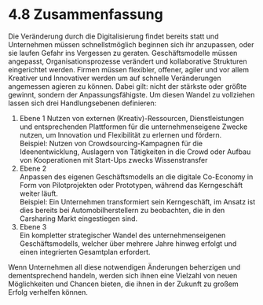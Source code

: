 # 4.8 ZusammenfassungDie Veränderung durch die Digitalisierung findet bereits statt und Unternehmen müssen schnellstmöglich beginnen sich ihr anzupassen, oder sie laufen Gefahr ins Vergessen zu geraten. Geschäftsmodelle müssen angepasst, Organisationsprozesse verändert und kollaborative Strukturen eingerichtet werden. Firmen müssen flexibler, offener, agiler und vor allem Kreativer und Innovativer werden um auf schnelle Veränderungen angemessen agieren zu können. Dabei gilt: nicht der stärkste oder größte gewinnt, sondern der Anpassungsfähigste. Um diesen Wandel zu vollziehen lassen sich drei Handlungsebenen definieren:1. Ebene 1   Nutzen von externen \(Kreativ\)-Ressourcen, Dienstleistungen und entsprechenden Plattformen für die unternehmenseigene Zwecke nutzen, um Innovation und Flexibilität zu erlernen und fördern.     Beispiel: Nutzen von Crowdsourcing-Kampagnen für die Ideenentwicklung, Auslagern von Tätigkeiten in die Crowd oder Aufbau von Kooperationen mit Start-Ups zwecks Wissenstransfer  2. Ebene 2     Anpassen des eigenen Geschäftsmodells an die digitale Co-Economy in Form von Pilotprojekten oder Prototypen, während das Kerngeschäft weiter läuft.     Beispiel: Ein Unternehmen transformiert sein Kerngeschäft, im Ansatz ist dies bereits bei Automobilherstellern zu beobachten, die in den Carsharing Markt eingestiegen sind.  3. Ebene 3     Ein kompletter strategischer Wandel des unternehmenseigenen Geschäftsmodells, welcher über mehrere Jahre hinweg erfolgt und einen integrierten Gesamtplan erfordert.  Wenn Unternehmen all diese notwendigen Änderungen beherzigen und dementsprechend handeln, werden sich ihnen eine Vielzahl von neuen Möglichkeiten und Chancen bieten, die ihnen in der Zukunft zu großem Erfolg verhelfen können.